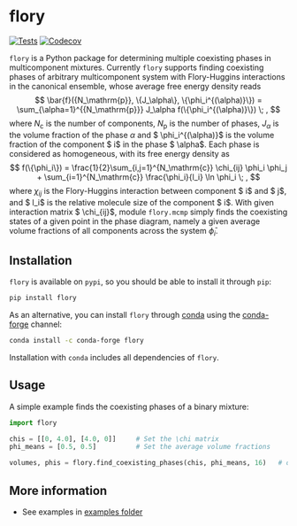 # flory

[![Tests](https://github.com/qiangyicheng/flory/actions/workflows/python-package.yml/badge.svg)](https://github.com/qiangyicheng/flory/actions/workflows/python-package.yml)
[![Codecov](https://codecov.io/github/qiangyicheng/flory/graph/badge.svg?token=YF3K9ST8XQ)](https://codecov.io/github/qiangyicheng/flory)

`flory` is a Python package for determining multiple coexisting phases in multicomponent mixtures.
Currently `flory` supports finding coexisting phases of arbitrary multicomponent system with Flory-Huggins interactions in the canonical ensemble, whose average free energy density reads
$$
   \bar{f}({N_\mathrm{p}}, \{J_\alpha\}, \{\phi_i^{(\alpha)}\}) = \sum_{\alpha=1}^{{N_\mathrm{p}}} J_\alpha f(\{\phi_i^{(\alpha)}\}) \; ,
$$
where $N_\mathrm{c}$ is the number of components, $N_\mathrm{p}$ is the number of phases, $J_\alpha$ is the volume fraction of the phase $\alpha$ and $ \phi_i^{(\alpha)}$ is the volume fraction of the component $ i$ in the phase $ \alpha$.
Each phase is considered as homogeneous, with its free energy density as
$$
   f(\{\phi_i\}) = \frac{1}{2}\sum_{i,j=1}^{N_\mathrm{c}} \chi_{ij} \phi_i \phi_j + \sum_{i=1}^{N_\mathrm{c}} \frac{\phi_i}{l_i} \ln \phi_i \; ,
$$
where $\chi_{ij}$ is the Flory-Huggins interaction between component $ i$ and $ j$, and $ l_i$ is the relative molecule size of the component $ i$.
With given interaction matrix $ \chi_{ij}$, module `flory.mcmp` simply finds the coexisting states of a given point in the phase diagram, namely a given average volume fractions of all components across the system $\bar{\phi}_i$.

Installation
------------

`flory` is available on `pypi`, so you should be able to install it through `pip`:

```bash
pip install flory
```
As an alternative, you can install `flory` through [conda](https://docs.conda.io/en/latest/)
using the [conda-forge](https://conda-forge.org/) channel:

```bash
conda install -c conda-forge flory
```

Installation with `conda` includes all dependencies of `flory`.

Usage
-----

A simple example finds the coexisting phases of a binary mixture:

```python
import flory

chis = [[0, 4.0], [4.0, 0]]     # Set the \chi matrix
phi_means = [0.5, 0.5]          # Set the average volume fractions

volumes, phis = flory.find_coexisting_phases(chis, phi_means, 16)   # obtain the relative volumes and the compositions of the two coexisting phases
```


More information
----------------
* See examples in [examples folder](https://github.com/qiangyicheng/flory/tree/master/examples)


